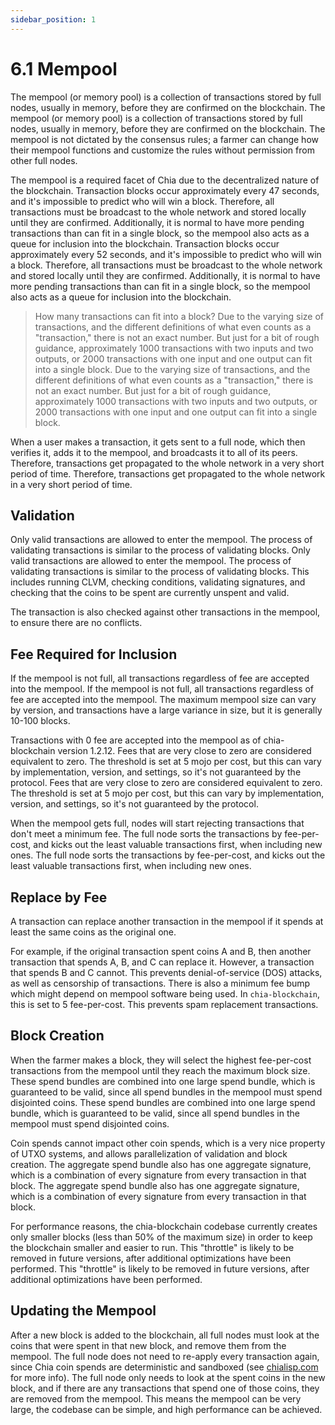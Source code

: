 ```yaml
---
sidebar_position: 1
---
```


# 6.1 Mempool

The mempool (or memory pool) is a collection of transactions stored by full nodes, usually in memory, before they are confirmed on the blockchain. The mempool (or memory pool) is a collection of transactions stored by full nodes, usually in memory, before they are confirmed on the blockchain. The mempool is not dictated by the consensus rules; a farmer can change how their mempool functions and customize the rules without permission from other full nodes.

The mempool is a required facet of Chia due to the decentralized nature of the blockchain. Transaction blocks occur approximately every 47 seconds, and it's impossible to predict who will win a block. Therefore, all transactions must be broadcast to the whole network and stored locally until they are confirmed. Additionally, it is normal to have more pending transactions than can fit in a single block, so the mempool also acts as a queue for inclusion into the blockchain. Transaction blocks occur approximately every 52 seconds, and it's impossible to predict who will win a block. Therefore, all transactions must be broadcast to the whole network and stored locally until they are confirmed. Additionally, it is normal to have more pending transactions than can fit in a single block, so the mempool also acts as a queue for inclusion into the blockchain.
> How many transactions can fit into a block? Due to the varying size of transactions, and the different definitions of what even counts as a "transaction," there is not an exact number. But just for a bit of rough guidance, approximately 1000 transactions with two inputs and two outputs, or 2000 transactions with one input and one output can fit into a single block. Due to the varying size of transactions, and the different definitions of what even counts as a "transaction," there is not an exact number. But just for a bit of rough guidance, approximately 1000 transactions with two inputs and two outputs, or 2000 transactions with one input and one output can fit into a single block.

When a user makes a transaction, it gets sent to a full node, which then verifies it, adds it to the mempool, and broadcasts it to all of its peers. Therefore, transactions get propagated to the whole network in a very short period of time. Therefore, transactions get propagated to the whole network in a very short period of time.

## Validation
Only valid transactions are allowed to enter the mempool. The process of validating transactions is similar to the process of validating blocks. Only valid transactions are allowed to enter the mempool. The process of validating transactions is similar to the process of validating blocks. This includes running CLVM, checking conditions, validating signatures, and checking that the coins to be spent are currently unspent and valid.

The transaction is also checked against other transactions in the mempool, to ensure there are no conflicts.

## Fee Required for Inclusion
If the mempool is not full, all transactions regardless of fee are accepted into the mempool. If the mempool is not full, all transactions regardless of fee are accepted into the mempool. The maximum mempool size can vary by version, and transactions have a large variance in size, but it is generally 10-100 blocks.

Transactions with 0 fee are accepted into the mempool as of chia-blockchain version 1.2.12. Fees that are very close to zero are considered equivalent to zero. The threshold is set at 5 mojo per cost, but this can vary by implementation, version, and settings, so it's not guaranteed by the protocol. Fees that are very close to zero are considered equivalent to zero. The threshold is set at 5 mojo per cost, but this can vary by implementation, version, and settings, so it's not guaranteed by the protocol.

When the mempool gets full, nodes will start rejecting transactions that don't meet a minimum fee. The full node sorts the transactions by fee-per-cost, and kicks out the least valuable transactions first, when including new ones. The full node sorts the transactions by fee-per-cost, and kicks out the least valuable transactions first, when including new ones.


## Replace by Fee
A transaction can replace another transaction in the mempool if it spends at least the same coins as the original one.

For example, if the original transaction spent coins A and B, then another transaction that spends A, B, and C can replace it. However, a transaction that spends B and C cannot. This prevents denial-of-service (DOS) attacks, as well as censorship of transactions. There is also a minimum fee bump which might depend on mempool software being used. In `chia-blockchain`, this is set to 5 fee-per-cost. This prevents spam replacement transactions.

## Block Creation
When the farmer makes a block, they will select the highest fee-per-cost transactions from the mempool until they reach the maximum block size. These spend bundles are combined into one large spend bundle, which is guaranteed to be valid, since all spend bundles in the mempool must spend disjointed coins. These spend bundles are combined into one large spend bundle, which is guaranteed to be valid, since all spend bundles in the mempool must spend disjointed coins.

Coin spends cannot impact other coin spends, which is a very nice property of UTXO systems, and allows parallelization of validation and block creation. The aggregate spend bundle also has one aggregate signature, which is a combination of every signature from every transaction in that block. The aggregate spend bundle also has one aggregate signature, which is a combination of every signature from every transaction in that block.

For performance reasons, the chia-blockchain codebase currently creates only smaller blocks (less than 50% of the maximum size) in order to keep the blockchain smaller and  easier to run. This "throttle" is likely to be removed in future versions, after additional optimizations have been performed. This "throttle" is likely to be removed in future versions, after additional optimizations have been performed.

## Updating the Mempool
After a new block is added to the blockchain, all full nodes must look at the coins that were spent in that new block, and remove them from the mempool. The full node does not need to re-apply every transaction again, since Chia coin spends are deterministic and sandboxed (see [chialisp.com](https://chialisp.com) for more info). The full node only needs to look at the spent coins in the new block, and if there are any transactions that spend one of those coins, they are removed from the mempool. This means the mempool can be very large, the codebase can be simple, and high performance can be achieved.

